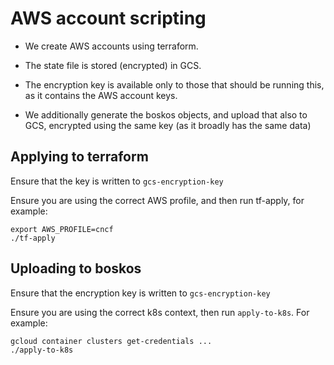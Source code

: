 # AWS account scripting

* We create AWS accounts using terraform.

* The state file is stored (encrypted) in GCS.

* The encryption key is available only to those that should be running
  this, as it contains the AWS account keys.

* We additionally generate the boskos objects, and upload that also to
  GCS, encrypted using the same key (as it broadly has the same data)


## Applying to terraform

Ensure that the key is written to `gcs-encryption-key`

Ensure you are using the correct AWS profile, and then run tf-apply, for example:

```
export AWS_PROFILE=cncf
./tf-apply
```

## Uploading to boskos

Ensure that the encryption key is written to `gcs-encryption-key`

Ensure you are using the correct k8s context, then run `apply-to-k8s`.  For example:


```
gcloud container clusters get-credentials ...
./apply-to-k8s
```
